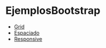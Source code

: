 # EjemplosBootstrap

* [Grid](grid.html)
* [Espaciado](espaciado.html)
* [Responsive](responsive.html)

